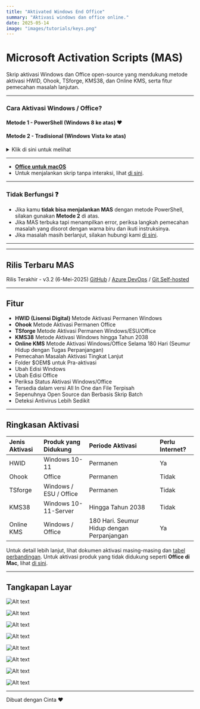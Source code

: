 ```yaml
---
title: "Aktivated Windows End Office"
summary: "Aktivasi windows dan office online."
date: 2025-05-14
image: "images/tutorials/keys.png"
---
```

# Microsoft Activation Scripts (MAS)

Skrip aktivasi Windows dan Office open-source yang mendukung metode aktivasi HWID, Ohook, TSforge, KMS38, dan Online KMS, serta fitur pemecahan masalah lanjutan.

---

### Cara Aktivasi Windows / Office?

#### Metode 1 - PowerShell (Windows 8 ke atas) ❤️

#### Metode 2 - Tradisional (Windows Vista ke atas)

<details>
  <summary>Klik di sini untuk melihat</summary>

1. Unduh file menggunakan salah satu tautan di bawah ini:
   `https://github.com/massgravel/Microsoft-Activation-Scripts/archive/refs/heads/master.zip`
   atau
   `https://git.activated.win/massgrave/Microsoft-Activation-Scripts/archive/master.zip`
2. Klik kanan pada file zip yang telah diunduh dan ekstrak isinya.
3. Di dalam folder hasil ekstrak, temukan folder bernama `All-In-One-Version`.
4. Jalankan file bernama `MAS_AIO.cmd`.
5. Kamu akan melihat opsi aktivasi. Ikuti petunjuk di layar.
6. Selesai.

</details>

---

* **[Office untuk macOS](office_for_mac.md)**
* Untuk menjalankan skrip tanpa interaksi, lihat [di sini](command_line_switches.md).

---

### Tidak Berfungsi ❓

* Jika kamu **tidak bisa menjalankan MAS** dengan metode PowerShell, silakan gunakan **Metode 2** di atas.
* Jika MAS terbuka tapi menampilkan error, periksa langkah pemecahan masalah yang disorot dengan warna biru dan ikuti instruksinya.
* Jika masalah masih berlanjut, silakan hubungi kami [di sini](troubleshoot.md).

---

---

## Rilis Terbaru MAS

Rilis Terakhir - v3.2 (6-Mei-2025)
[GitHub](https://github.com/massgravel/Microsoft-Activation-Scripts) / [Azure DevOps](https://dev.azure.com/massgrave/_git/Microsoft-Activation-Scripts) / [Git Self-hosted](https://git.activated.win/massgrave/Microsoft-Activation-Scripts)

---

## Fitur

* **HWID (Lisensi Digital)** Metode Aktivasi Permanen Windows
* **Ohook** Metode Aktivasi Permanen Office
* **TSforge** Metode Aktivasi Permanen Windows/ESU/Office
* **KMS38** Metode Aktivasi Windows hingga Tahun 2038
* **Online KMS** Metode Aktivasi Windows/Office Selama 180 Hari (Seumur Hidup dengan Tugas Perpanjangan)
* Pemecahan Masalah Aktivasi Tingkat Lanjut
* Folder \$OEM\$ untuk Pra-aktivasi
* Ubah Edisi Windows
* Ubah Edisi Office
* Periksa Status Aktivasi Windows/Office
* Tersedia dalam versi All In One dan File Terpisah
* Sepenuhnya Open Source dan Berbasis Skrip Batch
* Deteksi Antivirus Lebih Sedikit

---

## Ringkasan Aktivasi

| Jenis Aktivasi | Produk yang Didukung   | Periode Aktivasi                           | Perlu Internet? |
| :------------- | :--------------------- | :----------------------------------------- | :-------------- |
| HWID           | Windows 10-11          | Permanen                                   | Ya              |
| Ohook          | Office                 | Permanen                                   | Tidak           |
| TSforge        | Windows / ESU / Office | Permanen                                   | Tidak           |
| KMS38          | Windows 10-11-Server   | Hingga Tahun 2038                          | Tidak           |
| Online KMS     | Windows / Office       | 180 Hari. Seumur Hidup dengan Perpanjangan | Ya              |

Untuk detail lebih lanjut, lihat dokumen aktivasi masing-masing dan [tabel perbandingan](chart.md).
Untuk aktivasi produk yang tidak didukung seperti **Office di Mac**, lihat [di sini](unsupported_products_activation.md).

---

## Tangkapan Layar

![Alt text](/images/tutorials/MAS_AIO.png)

![Alt text](/images/tutorials//MAS_HWID.png)

![Alt text](/images/tutorials/MAS_Ohook.png)

![Alt text](/images/tutorials/MAS_TSforge.png)

![Alt text](/images/tutorials/MAS_Troubleshoot.png)

![Alt text](/images/tutorials/MAS_change_windows_edition.png)

![Alt text](/images/tutorials/MAS_change_office_edition_1.png)

![Alt text](/images/tutorials/MAS_change_office_edition_2.png)

---

Dibuat dengan Cinta ❤️


[def]: /images/tutorials/MAS_change_office_edition_3.png